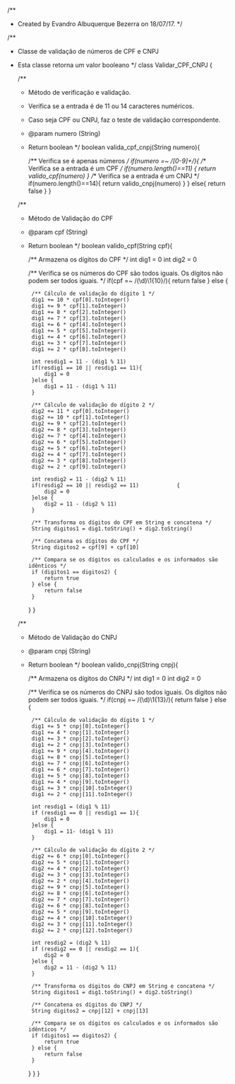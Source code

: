 /**
 * Created by Evandro Albuquerque Bezerra on 18/07/17.
 */

/**
 * Classe de validação de números de CPF e CNPJ
 * Esta classe retorna um valor booleano
 */
class Validar_CPF_CNPJ {

    /**
     * Método de verificação e validação.
     * Verifica se a entrada é de 11 ou 14 caracteres numéricos.
     * Caso seja CPF ou CNPJ, faz o teste de validação correspondente.
     * @param numero (String)
     * Return boolean
     */
    boolean valida_cpf_cnpj(String numero){

        /** Verifica se é apenas números */
        if(numero =~ /[0-9]+/){
            /** Verifica se a entrada é um CPF */
            if(numero.length()==11) {
                return valido_cpf(numero)
            }
            /** Verifica se a entrada é um CNPJ */
            if(numero.length()==14){
                return valido_cnpj(numero)
            }
        }
        else{
            return false
        }
    }

    /**
     * Método de Validação do CPF
     * @param cpf (String)
     * Return boolean
     */
    boolean valido_cpf(String cpf){

        /** Armazena os dígitos do CPF */
        int dig1 = 0
        int dig2 = 0

        /** Verifica se os números do CPF são todos iguais. Os dígitos não podem ser todos iguais. */
        if(cpf =~ /(\d)\1{10}/){
            return false
        }
        else {

            /** Cálculo de validação do dígito 1 */
            dig1 += 10 * cpf[0].toInteger()
            dig1 += 9 * cpf[1].toInteger()
            dig1 += 8 * cpf[2].toInteger()
            dig1 += 7 * cpf[3].toInteger()
            dig1 += 6 * cpf[4].toInteger()
            dig1 += 5 * cpf[5].toInteger()
            dig1 += 4 * cpf[6].toInteger()
            dig1 += 3 * cpf[7].toInteger()
            dig1 += 2 * cpf[8].toInteger()

            int resdig1 = 11 - (dig1 % 11)
            if(resdig1 == 10 || resdig1 == 11){
                dig1 = 0
            }else {
                dig1 = 11 - (dig1 % 11)
            }

            /** Cálculo de validação do dígito 2 */
            dig2 += 11 * cpf[0].toInteger()
            dig2 += 10 * cpf[1].toInteger()
            dig2 += 9 * cpf[2].toInteger()
            dig2 += 8 * cpf[3].toInteger()
            dig2 += 7 * cpf[4].toInteger()
            dig2 += 6 * cpf[5].toInteger()
            dig2 += 5 * cpf[6].toInteger()
            dig2 += 4 * cpf[7].toInteger()
            dig2 += 3 * cpf[8].toInteger()
            dig2 += 2 * cpf[9].toInteger()

            int resdig2 = 11 - (dig2 % 11)
            if(resdig2 == 10 || resdig2 == 11)            {
                dig2 = 0
            }else {
                dig2 = 11 - (dig2 % 11)
            }

            /** Transforma os dígitos do CPF em String e concatena */
            String digitos1 = dig1.toString() + dig2.toString()

            /** Concatena os dígitos do CPF */
            String digitos2 = cpf[9] + cpf[10]

            /** Compara se os dígitos os calculados e os informados são idênticos */
            if (digitos1 == digitos2) {
                return true
            } else {
                return false
            }
        }
    }

    /**
     * Método de Validação do CNPJ
     * @param cnpj (String)
     * Return boolean
     */
    boolean valido_cnpj(String cnpj){

        /** Armazena os dígitos do CNPJ */
        int dig1 = 0
        int dig2 = 0

        /** Verifica se os números do CNPJ são todos iguais. Os dígitos não podem ser todos iguais. */
        if(cnpj =~ /(\d)\1{13}/){
            return false
        }
        else {

            /** Cálculo de validação do dígito 1 */
            dig1 += 5 * cnpj[0].toInteger()
            dig1 += 4 * cnpj[1].toInteger()
            dig1 += 3 * cnpj[2].toInteger()
            dig1 += 2 * cnpj[3].toInteger()
            dig1 += 9 * cnpj[4].toInteger()
            dig1 += 8 * cnpj[5].toInteger()
            dig1 += 7 * cnpj[6].toInteger()
            dig1 += 6 * cnpj[7].toInteger()
            dig1 += 5 * cnpj[8].toInteger()
            dig1 += 4 * cnpj[9].toInteger()
            dig1 += 3 * cnpj[10].toInteger()
            dig1 += 2 * cnpj[11].toInteger()

            int resdig1 = (dig1 % 11)
            if (resdig1 == 0 || resdig1 == 1){
                dig1 = 0
            }else {
                dig1 = 11- (dig1 % 11)
            }

            /** Cálculo de validação do dígito 2 */
            dig2 += 6 * cnpj[0].toInteger()
            dig2 += 5 * cnpj[1].toInteger()
            dig2 += 4 * cnpj[2].toInteger()
            dig2 += 3 * cnpj[3].toInteger()
            dig2 += 2 * cnpj[4].toInteger()
            dig2 += 9 * cnpj[5].toInteger()
            dig2 += 8 * cnpj[6].toInteger()
            dig2 += 7 * cnpj[7].toInteger()
            dig2 += 6 * cnpj[8].toInteger()
            dig2 += 5 * cnpj[9].toInteger()
            dig2 += 4 * cnpj[10].toInteger()
            dig2 += 3 * cnpj[11].toInteger()
            dig2 += 2 * cnpj[12].toInteger()

            int resdig2 = (dig2 % 11)
            if (resdig2 == 0 || resdig2 == 1){
                dig2 = 0
            }else {
                dig2 = 11 - (dig2 % 11)
            }

            /** Transforma os dígitos do CNPJ em String e concatena */
            String digitos1 = dig1.toString() + dig2.toString()

            /** Concatena os dígitos do CNPJ */
            String digitos2 = cnpj[12] + cnpj[13]

            /** Compara se os dígitos os calculados e os informados são idênticos */
            if (digitos1 == digitos2) {
                return true
            } else {
                return false
            }
        }
    }
}

